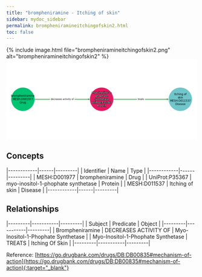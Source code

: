 ```yaml
---
title: "brompheniramine - Itching of skin"
sidebar: mydoc_sidebar
permalink: brompheniramineitchingofskin2.html
toc: false 
---
```


{% include image.html file="brompheniramineitchingofskin2.png" alt="brompheniramineitchingofskin2" %}![Path Visualization](/images/brompheniramineitchingofskin2.png)

## Concepts

|------------|------|---------|
| Identifier | Name | Type    |
|------------|------|---------|
| MESH:D001977 | brompheniramine | Drug |
| UniProt:P35367 | myo-inositol-1-phophate synthetase | Protein |
| MESH:D011537 | Itching of skin | Disease |
|------------|------|---------|

## Relationships

|---------|-----------|---------|
| Subject | Predicate | Object  |
|---------|-----------|---------|
| Brompheniramine | DECREASES ACTIVITY OF | Myo-Inositol-1-Phophate Synthetase |
| Myo-Inositol-1-Phophate Synthetase | TREATS | Itching Of Skin |
|---------|-----------|---------|

Reference: [https://go.drugbank.com/drugs/DB:DB00835#mechanism-of-action](https://go.drugbank.com/drugs/DB:DB00835#mechanism-of-action){:target="_blank"}